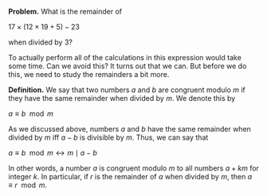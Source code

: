 __Problem.__ What is the remainder of

$17 \times (12 \times 19 + 5) - 23$

when divided by $3$?

To actually perform all of the calculations in this expression would take some time. Can we avoid this? It turns out that we can. But before we do this, we need to study the remainders a bit more. 

__Definition.__ We say that two numbers $a$ and $b$ are congruent modulo $m$ if they have the same remainder when divided by $m$. We denote this by

$a \equiv b \mod{m}$

As we discussed above, numbers $a$ and $b$ have the same remainder when divided by $m$ iff $a-b$ is divisible by $m$. Thus, we can say that 

$a \equiv b \mod{m} \leftrightarrow m \mid a - b$

In other words, a number $a$ is congruent modulo $m$ to all numbers $a + km$ for integer $k$. In particular, if $r$ is the remainder of $a$ when divided by $m$, then $a \equiv r \mod{m}$.
